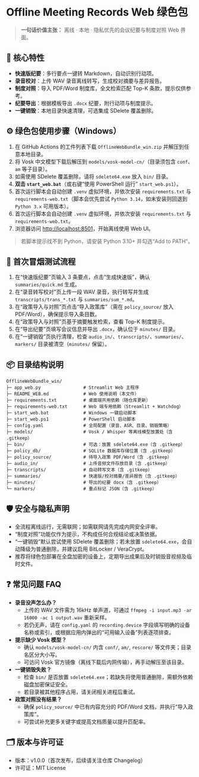 # Offline Meeting Records Web 绿色包

> **一句话价值主张：** 离线 · 本地 · 隐私优先的会议纪要与制度对照 Web 界面。

## 🎯 核心特性
- **快速版纪要**：多行要点一键转 Markdown，自动识别行动项。
- **录音校对**：上传 WAV 录音离线转写，生成校对摘要与差异报告。
- **制度对照**：导入 PDF/Word 制度库，全文检索匹配 Top-K 条款，提示仅供参考。
- **纪要导出**：根据模板导出 `.docx` 纪要，附行动项与制度提示。
- **一键销毁**：本地目录快速清理，可选集成 SDelete 覆盖删除。

## ⚙️ 绿色包使用步骤（Windows）
1. 在 GitHub Actions 的工件列表下载 `OfflineWebBundle_win.zip` 并解压到任意本地目录。
2. 将 Vosk 中文模型下载后解压到 `models/vosk-model-cn/`（目录须包含 `conf`、`am` 等子目录）。
3. 如需使用 SDelete 覆盖删除，请将 `sdelete64.exe` 放入 `bin/` 目录。
4. **双击 `start_web.bat`**（或右键“使用 PowerShell 运行” `start_web.ps1`）。
5. 首次运行脚本会自动创建 `.venv` 虚拟环境，并依次安装 `requirements.txt` 与 `requirements-web.txt`（脚本会优先尝试 `Python 3.14`，如未安装则回退到 `Python 3.x` 可用版本）。
5. 首次运行脚本会自动创建 `.venv` 虚拟环境，并依次安装 `requirements.txt` 与 `requirements-web.txt`。
6. 浏览器访问 [http://localhost:8501](http://localhost:8501)，开始离线使用 Web UI。

> 若脚本提示找不到 Python，请安装 Python 3.10+ 并勾选“Add to PATH”。

## 🚀 首次冒烟测试流程
1. 在“快速版纪要”页输入 3 条要点，点击“生成快速版”，确认 `summaries/quick.md` 生成。
2. 在“录音转写校对”页上传一段 WAV 录音，执行转写并生成 `transcripts/trans_*.txt` 与 `summaries/sum_*.md`。
3. 在“政策导入与对照”页点击“导入政策库”（需在 `policy_source/` 放入 PDF/Word），确保提示导入条目数。
4. 在“政策导入与对照”页基于摘要触发检索，查看 Top-K 制度提示。
5. 在“导出纪要”页填写会议信息并导出 `.docx`，确认位于 `minutes/` 目录。
6. 在“一键销毁”页执行清理，检查 `audio_in/`、`transcripts/`、`summaries/`、`markers/` 目录被清空（`minutes/` 保留）。

## 📦 目录结构说明
```
OfflineWebBundle_win/
├─ app_web.py                # Streamlit Web 主程序
├─ README_WEB.md             # Web 使用说明（本文件）
├─ requirements.txt          # 桌面端共用依赖（随仓库更新）
├─ requirements-web.txt      # Web 端专用依赖（Streamlit + Watchdog）
├─ start_web.bat             # Windows 一键启动脚本
├─ start_web.ps1             # PowerShell 启动脚本
├─ config.yaml               # 全局配置（录音、ASR、目录、销毁策略）
├─ models/                   # Vosk / Whisper 等离线模型放置处（含 .gitkeep）
├─ bin/                      # 可选：放置 sdelete64.exe（含 .gitkeep）
├─ policy_db/                # SQLite 数据库存储位置（含 .gitkeep）
├─ policy_source/            # 待导入政策 PDF/Word（含 .gitkeep）
├─ audio_in/                 # 上传音频文件存放目录（含 .gitkeep）
├─ transcripts/              # 自动转写文本（含 .gitkeep）
├─ summaries/                # 快速版/校对摘要/差异报告（含 .gitkeep）
├─ minutes/                  # 导出的纪要 docx（含 .gitkeep）
└─ markers/                  # 重点标记 JSON（含 .gitkeep）
```

## 🛡️ 安全与隐私声明
- 全流程离线运行，无需联网；如需联网请先完成内网安全评审。
- “制度对照”功能仅作为提示，不构成任何合规结论或决策依据。
- “一键销毁”默认尝试使用 SDelete 覆盖删除；若未放置 `sdelete64.exe`，会自动降级为普通删除，并建议启用 BitLocker / VeraCrypt。
- 推荐将绿色包部署在全盘加密的设备上，定期导出成果后及时销毁音视频及临时文件。

## ❓ 常见问题 FAQ
- **录音没声怎么办？**
  - 上传的 WAV 文件需为 16kHz 单声道，可通过 `ffmpeg -i input.mp3 -ar 16000 -ac 1 output.wav` 重新采样。
  - 若仍无声，请在 `config.yaml` 的 `recording.device` 字段填写明确的设备名称或索引，或根据应用内弹出的“可用输入设备”列表逐项排查。
- **提示缺少 Vosk 模型？**
  - 确认 `models/vosk-model-cn/` 内含 `conf/`, `am/`, `rescore/` 等文件夹；目录名区分大小写。
  - 可访问 Vosk 官方镜像（离线下载后内网传输），再手动解压至该目录。
- **一键销毁失败？**
  - 检查 `bin/` 是否放置 `sdelete64.exe`；若缺失将使用普通删除，需额外依赖磁盘加密保证安全。
  - 若目录被其他程序占用，请关闭相关进程后重试。
- **政策对照没有结果？**
  - 确保 `policy_source/` 中已有内容充分的 PDF/Word 文档，并执行“导入政策库”。
  - 可尝试补充更多关键字或提高文档质量以提升匹配率。

## 🗂️ 版本与许可证
- 版本：v1.0.0（首次发布，后续请关注仓库 Changelog）
- 许可证：MIT License

